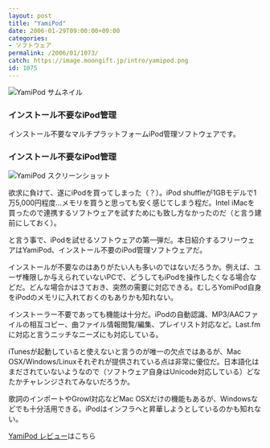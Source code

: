 ```yaml
---
layout: post
title: "YamiPod"
date: 2006-01-29T09:00:00+09:00
categories:
- ソフトウェア
permalink: /2006/01/1073/
catch: https://image.moongift.jp/intro/yamipod.png
id: 1075
---
```

 ![YamiPod サムネイル](https://image.moongift.jp/intro/yamipod.t.png "YamiPod サムネイル")
  

### インストール不要なiPod管理
  
インストール不要なマルチプラットフォームiPod管理ソフトウェアです。  
<!--more-->  

### インストール不要なiPod管理
  

![YamiPod スクリーンショット](https://image.moongift.jp/intro/yamipod.png "YamiPod スクリーンショット")

  

欲求に負けて、遂にiPodを買ってしまった（？）。iPod shuffleが1GBモデルで1万5,000円程度…メモリを買うと思っても安く感じてしまう程だ。Intel iMacを買ったので連携するソフトウェアを試すためにも致し方なかったのだ（と言う建前にしておく）。

  

と言う事で、iPodを試せるソフトウェアの第一弾だ。本日紹介するフリーウェアはYamiPod、インストール不要のiPod管理ソフトウェアだ。

  

インストールが不要なのはありがたい人も多いのではないだろうか。例えば、ユーザ権限しか与えられていないPCで、どうしてもiPodを操作したくなる場合などだ。どんな場合かはさておき、突然の需要に対応できる。むしろYomiPod自身をiPodのメモリに入れておくのもありかも知れない。

  

インストーラー不要であっても機能は十分だ。iPodの自動認識、MP3/AACファイルの相互コピー、曲ファイル情報閲覧/編集、プレイリスト対応など。Last.fmに対応と言うニッチなニーズにも対応している。

  

iTunesが起動していると使えないと言うのが唯一の欠点ではあるが、Mac OSX/Windows/Linuxそれぞれが提供されている点は非常に優位だ。日本語化はまだされていないようなので（ソフトウェア自身はUnicode対応している）どなたかチャレンジされてみないだろうか。

  

歌詞のインポートやGrowl対応などMac OSXだけの機能もあるが、Windowsなどでも十分活用できる。iPodはインフラへと昇華しようとしているのかも知れない。

  

[YamiPod レビュー](http://oss.moongift.jp/review/i-1086.html)はこちら

